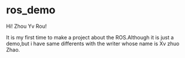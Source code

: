 # ros_demo
Hi! Zhou Yv Rou!

It is my first time to make a project about the ROS.Although it is just a demo,but i have same differents with the writer whose name is Xv zhuo Zhao.

